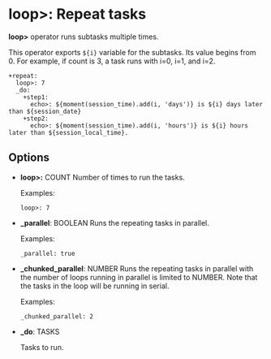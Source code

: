 # loop>: Repeat tasks

**loop>** operator runs subtasks multiple times.

This operator exports `${i}` variable for the subtasks. Its value begins from 0. For example, if count is 3, a task runs with i=0, i=1, and i=2.

    +repeat:
      loop>: 7
      _do:
        +step1:
          echo>: ${moment(session_time).add(i, 'days')} is ${i} days later than ${session_date}
        +step2:
          echo>: ${moment(session_time).add(i, 'hours')} is ${i} hours later than ${session_local_time}.

## Options

* **loop>:** COUNT
  Number of times to run the tasks.

  Examples:

  ```
  loop>: 7
  ```

* **\_parallel**: BOOLEAN
  Runs the repeating tasks in parallel.

  Examples:

  ```
  _parallel: true
  ```

* **\_chunked_parallel**: NUMBER
  Runs the repeating tasks in parallel with the number of loops running in parallel is limited to NUMBER. Note that the tasks in the loop will be running in serial.

  Examples:

  ```
  _chunked_parallel: 2
  ```

* **\_do**: TASKS

  Tasks to run.

